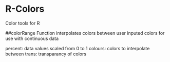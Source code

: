 # R-Colors
Color tools for R

##colorRange 
Function interpolates colors between user inputed colors for use with continuous data

percent: data values scaled from 0 to 1
colours: colors to interpolate between
trans: transparancy of colors
